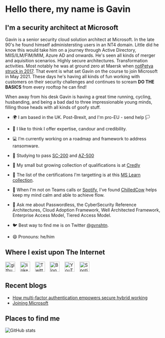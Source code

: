 # Hello there, my name is Gavin

## I'm a security architect at Microsoft

Gavin is a senior security cloud solution architect at Microsoft. In the late 90's he found himself administersting users in an NT4 domain. Little did he know this would take him on a journey through Active Directory, MIIS/ILM/FIM/MIM, Azure AD and onwards. He's seen all kinds of merger and aquisition scenarios. Highly secure architectures. Transformation activities. Most notably he was at ground zero at Maersk when [notPetya struck in 2017](https://gvnshtn.com/maersk-me-notpetya/). That event is what set Gavin on the course to join Microsoft in May 2021. These days he's having all kinds of fun working with customers on their security challenges and continues to scream **DO THE BASICS** from every rooftop he can find!

When away from his desk Gavin is having a great time running, cycling, husbanding, and being a bad dad to three impressionable young minds, filling those heads with all kinds of goofy stuff.

- 🌍 I am based in the UK. Post-Brexit, and I'm pro-EU - send help 🏳️
- 🙂 I like to think I offer expertise, candour and credibility.
- 💻 I’m currently working on a roadmap and framework to address ransomware.
- 🌱 Studying to pass [SC-200](https://aka.ms/sc200) and [AZ-500](https://aka.ms/az500)
- 🚀 My small but growing collection of qualifications is at [Credly](https://www.credly.com/users/gvnshtn/badges)
- 📃 The list of the certifications I'm targetting is at this [MS Learn collection](https://docs.microsoft.com/en-us/users/gvnshtn/collections/8p70f7xyd8oogy).
- 🎵 When I'm not on Teams calls or [Spotify](https://open.spotify.com/user/gavinashton), I've found [ChilledCow](https://www.youtube.com/channel/UCSJ4gkVC6NrvII8umztf0Ow) helps keep my mind calm and able to achieve flow.
- 💬 Ask me about Passwordless, the CyberSecurity Reference Architectures, Cloud Adoption Framework, Well Architected Framework, Enterprise Access Model, Tiered Access Model.
- 🐦 Best way to find me is on Twitter [@gvnshtn](https://twitter.com/gvnshtn).

- 😄 Pronouns: he/him

## Where I exist upon The Internet
[<img src='https://cdn1.iconfinder.com/data/icons/logotypes/32/github-32.png' alt='github' width='32'>](https://github.com/gvnshtn) &nbsp;&nbsp;
[<img src='https://cdn1.iconfinder.com/data/icons/logotypes/32/linkedin-32.png' alt='linkedin' width='32'>](https://www.linkedin.com/in/gvnshtn/) &nbsp;&nbsp;
[<img src='https://cdn1.iconfinder.com/data/icons/logotypes/32/twitter-32.png' alt='Twitter' width='32'>](https://twitter.com/gvnshtn) &nbsp;&nbsp;
[<img src='https://cdn1.iconfinder.com/data/icons/office-7/32/newspaper-32.png' alt='Blog'  width='32'>](https://www.gvnshtn.com) &nbsp;&nbsp;
[<img src='https://cdn1.iconfinder.com/data/icons/logotypes/32/youtube-32.png' alt='YouTube' width='32'>](https://www.youtube.com/channel/UCVevqxNXF6Y1y2tE9VayJBQ) &nbsp;&nbsp;
[<img src='https://cdn1.iconfinder.com/data/icons/logotypes/32/spotify-32.png' alt='Spotify' width='32'>](https://open.spotify.com/user/gavinashton)


## Recent blogs

<!--START_SECTION:posts-->
* [How multi-factor authentication empowers secure hybrid working](https://cloudblogs.microsoft.com/industry-blog/en-gb/cross-industry/2021/09/01/how-multi-factor-authentication-empowers-secure-hybrid-working/)
* [Joining Microsoft](https://gvnshtn.com/joining-microsoft/)
<!--END_SECTION:posts-->

## Places to find me



![GitHub stats](https://github-readme-stats.vercel.app/api?username=gvnshtn&show_icons=true)

